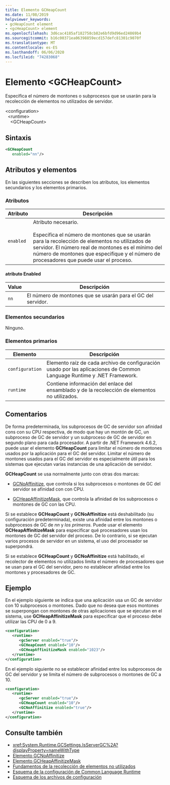```yaml
---
title: Elemento GCHeapCount
ms.date: 11/08/2019
helpviewer_keywords:
- gcHeapCount element
- <gcHeapCount> element
ms.openlocfilehash: 3d6cac4185af182758cb82e6bfd9d96ed24869b4
ms.sourcegitcommit: b16c00371ea06398859ecd157defc81301c9070f
ms.translationtype: MT
ms.contentlocale: es-ES
ms.lasthandoff: 06/06/2020
ms.locfileid: "74283068"
---
```

# <a name="gcheapcount-element"></a>Elemento \<GCHeapCount>

Especifica el número de montones o subprocesos que se usarán para la recolección de elementos no utilizados de servidor.

\<configuration>\
&nbsp;&nbsp;\<runtime>\
&nbsp;&nbsp;&nbsp;&nbsp;\<GCHeapCount>

## <a name="syntax"></a>Sintaxis

```xml
<GCHeapCount
   enabled="nn"/>
```

## <a name="attributes-and-elements"></a>Atributos y elementos

En las siguientes secciones se describen los atributos, los elementos secundarios y los elementos primarios.

### <a name="attributes"></a>Atributos

|Atributo|Descripción|
|---------------|-----------------|
|`enabled`|Atributo necesario.<br /><br />Especifica el número de montones que se usarán para la recolección de elementos no utilizados de servidor. El número real de montones es el mínimo del número de montones que especifique y el número de procesadores que puede usar el proceso. |

#### <a name="enabled-attribute"></a>atributo Enabled

|Value|Descripción|
|-----------|-----------------|
|`nn`|El número de montones que se usarán para el GC del servidor.|

### <a name="child-elements"></a>Elementos secundarios

Ninguno.

### <a name="parent-elements"></a>Elementos primarios

|Elemento|Descripción|
|-------------|-----------------|
|`configuration`|Elemento raíz de cada archivo de configuración usado por las aplicaciones de Common Language Runtime y .NET Framework.|
|`runtime`|Contiene información del enlace del ensamblado y de la recolección de elementos no utilizados.|

## <a name="remarks"></a>Comentarios

De forma predeterminada, los subprocesos de GC de servidor son afinidad cons con su CPU respectiva, de modo que hay un montón de GC, un subproceso de GC de servidor y un subproceso de GC de servidor en segundo plano para cada procesador. A partir de .NET Framework 4.6.2, puede usar el elemento **GCHeapCount** para limitar el número de montones usados por la aplicación para el GC del servidor. Limitar el número de montones usados para el GC del servidor es especialmente útil para los sistemas que ejecutan varias instancias de una aplicación de servidor.

**GCHeapCount** se usa normalmente junto con otras dos marcas:

- [GCNoAffinitize](gcnoaffinitize-element.md), que controla si los subprocesos o montones de GC del servidor se afinidad con con CPU.

- [GCHeapAffinitizeMask](gcheapaffinitizemask-element.md), que controla la afinidad de los subprocesos o montones de GC con las CPU.

Si se establece **GCHeapCount** y **GCNoAffinitize** está deshabilitado (su configuración predeterminada), existe una afinidad entre los montones o subprocesos de GC de *nn* y *los primeros.* Puede usar el elemento **GCHeapAffinitizeMask** para especificar qué procesadores usan los montones de GC del servidor del proceso. De lo contrario, si se ejecutan varios procesos de servidor en un sistema, el uso del procesador se superpondrá.

Si se establece **GCHeapCount** y **GCNoAffinitize** está habilitado, el recolector de elementos no utilizados limita el número de procesadores que se usan para el GC del servidor, pero no establecer afinidad entre los montones y procesadores de GC.

## <a name="example"></a>Ejemplo

En el ejemplo siguiente se indica que una aplicación usa un GC de servidor con 10 subprocesos o montones. Dado que no desea que esos montones se superpongan con montones de otras aplicaciones que se ejecutan en el sistema, use **GCHeapAffinitizeMask** para especificar que el proceso debe utilizar las CPU de 0 a 9.

```xml
<configuration>
   <runtime>
      <gcServer enabled="true"/>
      <GCHeapCount enabled="10"/>
      <GCHeapAffinitizeMask enabled="1023"/>
   </runtime>
</configuration>
```

En el ejemplo siguiente no se establecer afinidad entre los subprocesos de GC del servidor y se limita el número de subprocesos o montones de GC a 10.

```xml
<configuration>
   <runtime>
      <gcServer enabled="true"/>
      <GCHeapCount enabled="10"/>
      <GCNoAffinitize enabled="true"/>
   </runtime>
</configuration>
```

## <a name="see-also"></a>Consulte también

- <xref:System.Runtime.GCSettings.IsServerGC%2A?displayProperty=nameWithType>
- [Elemento GCNoAffinitize](gcnoaffinitize-element.md)
- [Elemento GCHeapAffinitizeMask](gcheapaffinitizemask-element.md)
- [Fundamentos de la recolección de elementos no utilizados](../../../../standard/garbage-collection/fundamentals.md)
- [Esquema de la configuración de Common Language Runtime](index.md)
- [Esquema de los archivos de configuración](../index.md)
